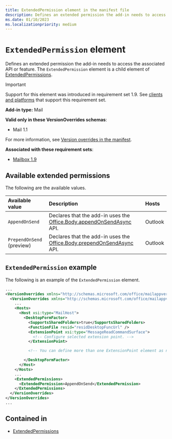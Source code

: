 ```yaml
---
title: ExtendedPermission element in the manifest file
description: Defines an extended permission the add-in needs to access the associated API or feature.
ms.date: 01/10/2023
ms.localizationpriority: medium
---
```


# `ExtendedPermission` element

Defines an extended permission the add-in needs to access the associated API or feature. The `ExtendedPermission` element is a child element of [ExtendedPermissions](extendedpermissions.md).

> [!IMPORTANT]
> Support for this element was introduced in requirement set 1.9. See [clients and platforms](/office/dev/add-ins/reference/requirement-sets/outlook-api-requirement-sets#requirement-sets-supported-by-exchange-servers-and-outlook-clients) that support this requirement set.

**Add-in type:** Mail

**Valid only in these VersionOverrides schemas**:

- Mail 1.1

For more information, see [Version overrides in the manifest](/office/dev/add-ins/develop/add-in-manifests#version-overrides-in-the-manifest).

**Associated with these requirement sets**:

- [Mailbox 1.9](../requirement-sets/outlook/requirement-set-1.9/outlook-requirement-set-1.9.md)

## Available extended permissions

The following are the available values.

|Available value|Description|Hosts|
|:---|:---|:---|
|`AppendOnSend`|Declares that the add-in uses the [Office.Body.appendOnSendAsync](/javascript/api/outlook/office.body#outlook-office-body-appendonsendasync-member(1)) API.|Outlook|
|`PrependOnSend` (preview)|Declares that the add-in uses the [Office.Body.prependOnSendAsync](/javascript/api/outlook/office.body?view=outlook-js-preview&preserve-view=true#outlook-office-body-prependonsendasync-member(1)) API.|Outlook|

## `ExtendedPermission` example

The following is an example of the `ExtendedPermission` element.

```XML
...
<VersionOverrides xmlns="http://schemas.microsoft.com/office/mailappversionoverrides" xsi:type="VersionOverridesV1_0">
  <VersionOverrides xmlns="http://schemas.microsoft.com/office/mailappversionoverrides/1.1" xsi:type="VersionOverridesV1_1">
    ...
    <Hosts>
      <Host xsi:type="MailHost">
        <DesktopFormFactor>
          <SupportsSharedFolders>true</SupportsSharedFolders>
          <FunctionFile resid="residDesktopFuncUrl" />
          <ExtensionPoint xsi:type="MessageReadCommandSurface">
            <!-- Configure selected extension point. -->
          </ExtensionPoint>

          <!-- You can define more than one ExtensionPoint element as needed. -->

        </DesktopFormFactor>
      </Host>
    </Hosts>
    ...
    <ExtendedPermissions>
      <ExtendedPermission>AppendOnSend</ExtendedPermission>
    </ExtendedPermissions>
  </VersionOverrides>
</VersionOverrides>
...
```

## Contained in

- [ExtendedPermissions](extendedpermissions.md)
